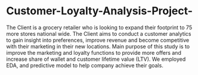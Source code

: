 # Customer-Loyalty-Analysis-Project-
The Client is a grocery retailer who is looking to expand their footprint to 75 more stores national wide. The Client aims to conduct a customer analytics to gain insight into preferences, improve revenue and become competitive with their marketing in their new locations. Main purpose of this study is to improve the marketing and loyalty functions to provide more offers and increase share of wallet and customer lifetime value (LTV). We employed EDA, and predictive model to help company achieve their goals. 
